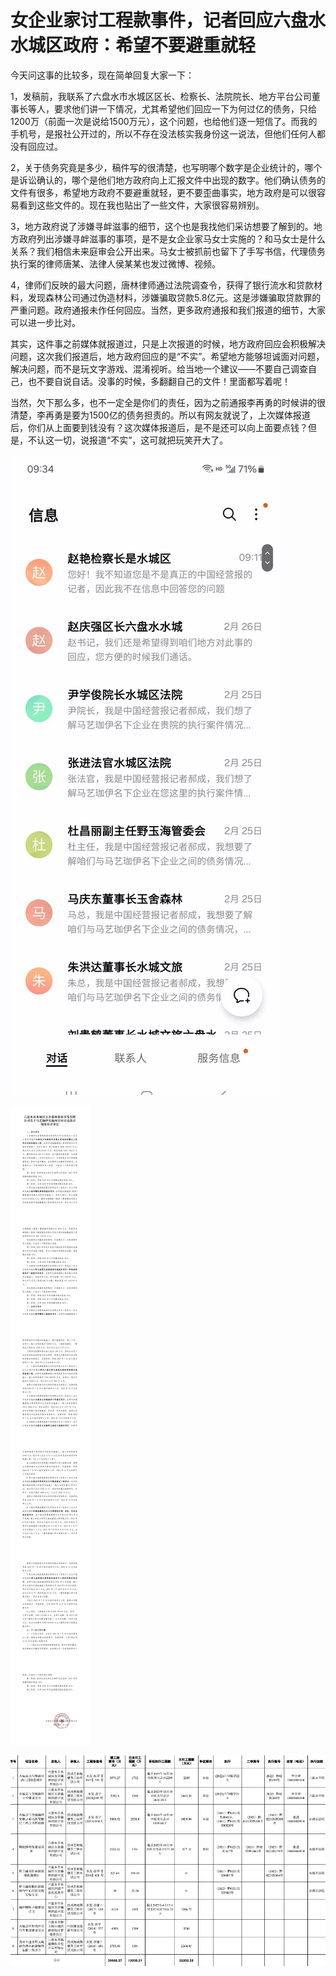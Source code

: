 # 女企业家讨工程款事件，记者回应六盘水水城区政府：希望不要避重就轻

今天问这事的比较多，现在简单回复大家一下：

1，发稿前，我联系了六盘水市水城区区长、检察长、法院院长、地方平台公司董事长等人，要求他们讲一下情况，尤其希望他们回应一下为何过亿的债务，只给1200万（前面一次是说给1500万元），这个问题，也给他们逐一短信了。而我的手机号，是报社公开过的，所以不存在没法核实我身份这一说法，但他们任何人都没有回应过。

2，关于债务究竟是多少，稿件写的很清楚，也写明哪个数字是企业统计的，哪个是诉讼确认的，哪个是他们地方政府向上汇报文件中出现的数字。他们确认债务的文件有很多，希望地方政府不要避重就轻，更不要歪曲事实，地方政府是可以很容易看到这些文件的。现在我也贴出了一些文件，大家很容易辨别。

3，地方政府说了涉嫌寻衅滋事的细节，这个也是我找他们采访想要了解到的。地方政府列出涉嫌寻衅滋事的事项，是不是女企业家马女士实施的？和马女士是什么关系？我们相信未来庭审会公开出来。马女士被抓前也留下了手写书信，代理债务执行案的律师唐某、法律人侯某某也发过微博、视频。

4，律师们反映的最大问题，唐林律师通过法院调查令，获得了银行流水和贷款材料，发现森林公司通过伪造材料，涉嫌骗取贷款5.8亿元。这是涉嫌骗取贷款罪的严重问题。政府通报未作任何回应。当然，更多政府通报和我们报道的细节，大家可以进一步比对。

其实，这件事之前媒体就报道过，只是上次报道的时候，地方政府回应会积极解决问题，这次我们报道后，地方政府回应的是“不实”。希望地方能够坦诚面对问题，解决问题，而不是玩文字游戏、混淆视听。给当地一个建议——不要自己调查自己，也不要自说自话。没事的时候，多翻翻自己的文件！里面都写着呢！

当然，欠下那么多，也不一定全是你们的责任，因为之前通报李再勇的时候讲的很清楚，李再勇是要为1500亿的债务担责的。所以有网友就说了，上次媒体报道后，你们从上面要到钱没有？这次媒体报道后，是不是还可以向上面要点钱？但是，不认这一切，说报道“不实”，这可就把玩笑开大了。

![8b215dd807c3989a8c9637b3e638be1f.jpg](https://raw.githubusercontent.com/qqhsx/qqnews_image/main/2024/02/27/女企业家讨工程款事件，记者回应六盘水水城区政府：希望不要避重就轻/8b215dd807c3989a8c9637b3e638be1f.jpg)

![974c350dca5e944d0d2824b6e23c1982.jpg](https://raw.githubusercontent.com/qqhsx/qqnews_image/main/2024/02/27/女企业家讨工程款事件，记者回应六盘水水城区政府：希望不要避重就轻/974c350dca5e944d0d2824b6e23c1982.jpg)

![926add49ad5b78768510c73c359e1929.jpg](https://raw.githubusercontent.com/qqhsx/qqnews_image/main/2024/02/27/女企业家讨工程款事件，记者回应六盘水水城区政府：希望不要避重就轻/926add49ad5b78768510c73c359e1929.jpg)

